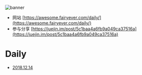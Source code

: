 ![banner](https://qiniucdn.fairyever.com/20181223220413.png)

* 网站 [https://awesome.fairyever.com/daily/](https://awesome.fairyever.com/daily/)
* 参与分享 [https://juejin.im/post/5c1baa4a6fb9a049ca37516a](https://juejin.im/post/5c1baa4a6fb9a049ca37516a)

# Daily

* [2018.12.14](https://github.com/d2-projects/d2-daily/blob/master/2018.12/2018.12.14.md)